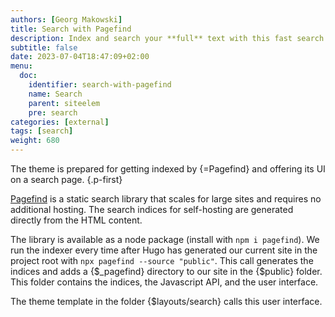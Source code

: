 ```yaml
---
authors: [Georg Makowski]
title: Search with Pagefind
description: Index and search your **full** text with this fast search library
subtitle: false
date: 2023-07-04T18:47:09+02:00 
menu:
  doc:
    identifier: search-with-pagefind 
    name: Search
    parent: siteelem
    pre: search
categories: [external]
tags: [search]
weight: 680
---
```


The theme is prepared for getting indexed by {=Pagefind} and offering its UI on a search page.
{.p-first}
<!--more-->

[Pagefind](https://pagefind.app) is a static search library that scales for large sites and requires no additional hosting. The search indices for self-hosting are generated directly from the HTML content.

The library is available as a node package (install with `npm i pagefind`). We run the indexer every time after Hugo has generated our current site in the project root with `npx pagefind --source "public"`. This call generates the indices and adds a {$_pagefind} directory to our site in the {$public} folder. This folder contains the indices, the Javascript API, and the user interface.

The theme template in the folder {$layouts/search} calls this user interface.
